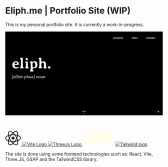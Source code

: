 # Eliph.me | Portfolio Site (WIP)

This is my personal portfolio site. It is currently a work-in-progress.

<img src="./src/assets/eliph_screenshot.png" alt="eliph.me screenshot"/>

&nbsp;

<a href="https://react.dev/" target="_blank"><svg width="50" height="50" viewBox="-10.5 -9.45 21 18.9" fill="none" xmlns="http://www.w3.org/2000/svg" class="text-sm me-0 w-10 h-10 text-brand dark:text-brand-dark flex origin-center transition-all ease-in-out"><circle cx="0" cy="0" r="2" fill="currentColor"></circle><g stroke="currentColor" stroke-width="1" fill="none"><ellipse rx="10" ry="4.5"></ellipse><ellipse rx="10" ry="4.5" transform="rotate(60)"></ellipse><ellipse rx="10" ry="4.5" transform="rotate(120)"></ellipse></g></svg><!-- React logo --> </a>
<a href="https://vite.dev/" target="_blank"><img src="https://vite.dev/logo.svg" width="50" alt="Vite Logo"/><!-- Vite logo --> </a>
<a href="https://threejs.org/" target="_blank"><img src="https://upload.wikimedia.org/wikipedia/commons/3/3f/Three.js_Icon.svg?" style="background:white" width="50" alt="ThreeJs Logo"/><!-- ThreeJs logo --> </a>
<a href="https://gsap.com/" target="_blank">
<svg width="100" height="50" xmlns="http://www.w3.org/2000/svg" fill="none" viewBox="0 0 82 30">
      <title>GSAP</title>
      <!-- GSAP logo -->
      <path fill="#FFFCE1" d="M23.81 14.012v.013l-1.075 4.666c-.058.264-.322.457-.626.457H20.81a.218.218 0 0 0-.208.156c-1.198 4.064-2.82 6.857-4.962 8.534-1.822 1.428-4.068 2.094-7.069 2.094-2.696 0-4.514-.867-6.056-2.579-2.038-2.262-2.88-5.966-2.37-10.428C1.065 8.548 5.41.095 13.776.095c2.545-.022 4.543.763 5.933 2.33 1.47 1.658 2.216 4.154 2.22 7.422a.55.55 0 0 1-.549.536h-6.13a.42.42 0 0 1-.407-.41c-.05-2.26-.72-3.36-2.052-3.36-2.35 0-3.736 3.19-4.471 4.958-1.027 2.47-1.55 5.153-1.447 7.825.049 1.244.249 2.993 1.43 3.718 1.047.642 2.541.216 3.446-.495.904-.712 1.632-1.943 1.938-3.066.043-.156.046-.277.005-.331-.043-.056-.162-.069-.253-.069h-1.574a.572.572 0 0 1-.438-.202.42.42 0 0 1-.087-.362l1.076-4.674c.053-.239.27-.42.537-.452v-.012h10.33c.024 0 .049 0 .072.005.268.035.457.284.452.556h.002Z"></path>
      <path fill="#FFFCE1" d="M41.595 8.65a.548.548 0 0 1-.548.53h-5.646c-.37 0-.679-.3-.679-.665 0-1.647-.57-2.449-1.736-2.449s-1.918.716-1.94 1.967c-.025 1.395.764 2.663 3.01 4.841 2.957 2.774 4.142 5.231 4.085 8.479C38.048 26.605 34.477 30 29.043 30c-2.775 0-4.895-.742-6.305-2.206-1.431-1.487-2.087-3.669-1.95-6.485a.548.548 0 0 1 .549-.53h5.84a.55.55 0 0 1 .422.208.48.48 0 0 1 .106.384c-.065 1.016.112 1.775.512 2.195.256.272.613.41 1.058.41 1.079 0 1.711-.762 1.735-2.09.02-1.148-.343-2.154-2.321-4.189-2.555-2.496-4.846-5.075-4.775-9.13.042-2.352.976-4.503 2.631-6.057C28.295.868 30.688 0 33.466 0c2.783.02 4.892.814 6.269 2.36 1.304 1.465 1.931 3.581 1.862 6.29h-.002Z" style="opacity: 1;"></path>
      <path fill="#FFFCE1" d="m59.095 29.012.037-27.933a.525.525 0 0 0-.529-.533h-8.738c-.294 0-.423.253-.507.42L36.706 28.841v.005l-.005.007c-.14.343.126.71.497.71h6.108c.33 0 .549-.1.656-.308l1.213-2.915c.149-.389.177-.425.601-.425h5.836c.406 0 .414.008.408.405l-.131 2.71a.525.525 0 0 0 .528.533h6.171a.523.523 0 0 0 .403-.182.458.458 0 0 0 .104-.369Zm-10.81-9.326a1.67 1.67 0 0 1-.138-.005.147.147 0 0 1-.13-.184c.012-.04.029-.095.054-.162l4.376-10.828a2.99 2.99 0 0 1 .136-.313c.071-.146.157-.156.184-.048.023.09-.502 11.118-.502 11.118-.041.413-.06.43-.467.464l-3.509-.04h-.008l.003-.002Z"></path>
      <path fill="#FFFCE1" d="M71.543.546h-4.639c-.245 0-.52.13-.584.422l-6.456 28.03a.423.423 0 0 0 .088.363.573.573 0 0 0 .437.202h5.798c.312 0 .525-.153.583-.418l.704-3.177c.05-.248-.036-.44-.258-.556a52.313 52.313 0 0 1-.312-.162l-1.005-.523-1-.522-.387-.201a.186.186 0 0 1-.103-.17.199.199 0 0 1 .2-.194l3.177.014c.95.005 1.901-.062 2.836-.234 6.58-1.215 10.95-6.485 11.076-13.656.108-6.12-3.308-9.221-10.15-9.221l-.005.003Zm-1.579 16.68h-.124c-.279 0-.328-.03-.336-.04-.005-.007 1.832-8.073 1.833-8.084.047-.233.045-.367-.099-.446-.184-.102-2.866-1.516-2.866-1.516a.189.189 0 0 1-.101-.172.197.197 0 0 1 .197-.192h4.241c1.32.04 2.056 1.221 2.021 3.238-.061 3.491-1.721 7.09-4.766 7.213Z"></path>
      </svg></a>
<a href="https://tailwindcss.com/" target="_blank"><img src="https://upload.wikimedia.org/wikipedia/commons/d/d5/Tailwind_CSS_Logo.svg" width="50" height="50" alt="Tailwind logo"/><!-- Tailwind logo --></a>

The site is done using some frontend technologies such as:
React, Vite, Three.JS, GSAP and the TailwindCSS library.
